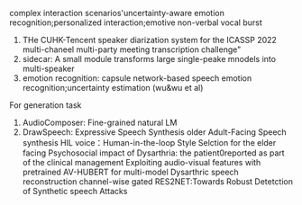 complex interaction scenarios'uncertainty-aware emotion recognition;personalized interaction;emotive non-verbal vocal burst
1. THe CUHK-Tencent speaker diarization system for the ICASSP 2022 multi-chaneel multi-party meeting transcription challenge"
2. sidecar: A small module transforms large single-peake mnodels into multi-speaker
3. emotion recognition: capsule network-based speech emotion recognition;uncertainty estimation (wu&wu et al)

For generation task
1. AudioComposer: Fine-grained natural LM
2. DrawSpeech: Expressive Speech Synthesis 
older Adult-Facing Speech synthesis
HIL voice：Human-in-the-loop Style Selction for the elder facing
Psychosocial impact of Dysarthria: the patient0reported as part of the clinical management
Exploiting audio-visual features with pretrained AV-HUBERT for multi-model Dysarthric speech reconstruction
channel-wise gated RES2NET:Towards Robust Detetction of Synthetic speech Attacks
